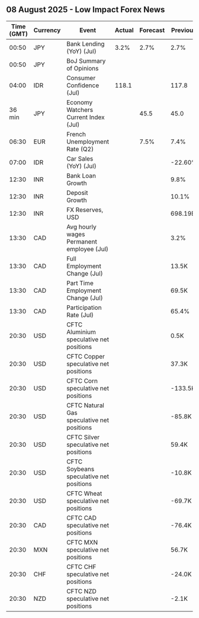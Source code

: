 ## 08 August 2025 - Low Impact Forex News

| Time (GMT) | Currency | Event | Actual | Forecast | Previous |
|------|----------|-------|--------|----------|----------|
| 00:50 | JPY | Bank Lending (YoY) (Jul) | 3.2% | 2.7% | 2.7% |
| 00:50 | JPY | BoJ Summary of Opinions |  |  |  |
| 04:00 | IDR | Consumer Confidence (Jul) | 118.1 |  | 117.8 |
| 36 min | JPY | Economy Watchers Current Index (Jul) |  | 45.5 | 45.0 |
| 06:30 | EUR | French Unemployment Rate (Q2) |  | 7.5% | 7.4% |
| 07:00 | IDR | Car Sales (YoY) (Jul) |  |  | -22.60% |
| 12:30 | INR | Bank Loan Growth |  |  | 9.8% |
| 12:30 | INR | Deposit Growth |  |  | 10.1% |
| 12:30 | INR | FX Reserves, USD |  |  | 698.19B |
| 13:30 | CAD | Avg hourly wages Permanent employee (Jul) |  |  | 3.2% |
| 13:30 | CAD | Full Employment Change (Jul) |  |  | 13.5K |
| 13:30 | CAD | Part Time Employment Change (Jul) |  |  | 69.5K |
| 13:30 | CAD | Participation Rate (Jul) |  |  | 65.4% |
| 20:30 | USD | CFTC Aluminium speculative net positions |  |  | 0.5K |
| 20:30 | USD | CFTC Copper speculative net positions |  |  | 37.3K |
| 20:30 | USD | CFTC Corn speculative net positions |  |  | -133.5K |
| 20:30 | USD | CFTC Natural Gas speculative net positions |  |  | -85.8K |
| 20:30 | USD | CFTC Silver speculative net positions |  |  | 59.4K |
| 20:30 | USD | CFTC Soybeans speculative net positions |  |  | -10.8K |
| 20:30 | USD | CFTC Wheat speculative net positions |  |  | -69.7K |
| 20:30 | CAD | CFTC CAD speculative net positions |  |  | -76.4K |
| 20:30 | MXN | CFTC MXN speculative net positions |  |  | 56.7K |
| 20:30 | CHF | CFTC CHF speculative net positions |  |  | -24.0K |
| 20:30 | NZD | CFTC NZD speculative net positions |  |  | -2.1K |
